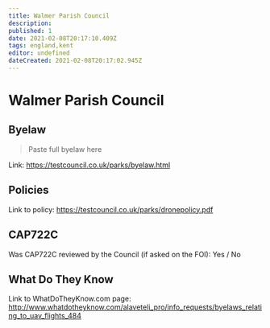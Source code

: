 ```yaml
---
title: Walmer Parish Council
description:
published: 1
date: 2021-02-08T20:17:10.409Z
tags: england,kent
editor: undefined
dateCreated: 2021-02-08T20:17:02.945Z
---
```


# Walmer Parish Council


## Byelaw
> Paste full byelaw here

Link:
https://testcouncil.co.uk/parks/byelaw.html

## Policies
Link to policy:
https://testcouncil.co.uk/parks/dronepolicy.pdf

## CAP722C

Was CAP722C reviewed by the Council (if asked on the FOI): Yes / No

## What Do They Know

Link to WhatDoTheyKnow.com page:
http://www.whatdotheyknow.com/alaveteli_pro/info_requests/byelaws_relating_to_uav_flights_484

